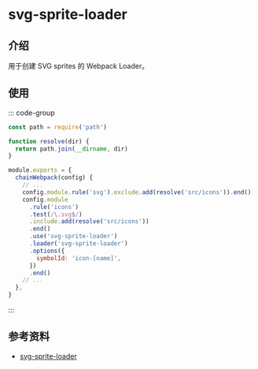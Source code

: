 # svg-sprite-loader

## 介绍

用于创建 SVG sprites 的 Webpack Loader。

## 使用

::: code-group

```js [vue.config.js]
const path = require('path')

function resolve(dir) {
  return path.join(__dirname, dir)
}

module.exports = {
  chainWebpack(config) {
    // ...
    config.module.rule('svg').exclude.add(resolve('src/icons')).end()
    config.module
      .rule('icons')
      .test(/\.svg$/)
      .include.add(resolve('src/icons'))
      .end()
      .use('svg-sprite-loader')
      .loader('svg-sprite-loader')
      .options({
        symbolId: 'icon-[name]',
      })
      .end()
    // ...
  },
}
```

:::

## 参考资料

- [svg-sprite-loader](https://github.com/JetBrains/svg-sprite-loader)
